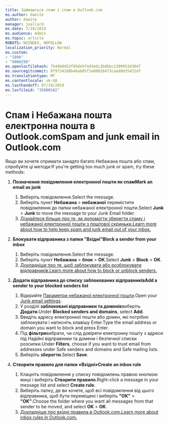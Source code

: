 ```yaml
---
title: Займаються спам і спам в Outlook.com
ms.author: daeite
author: daeite
manager: joallard
ms.date: 7/19/2019
ms.audience: Admin
ms.topic: article
ROBOTS: NOINDEX, NOFOLLOW
localization_priority: Normal
ms.custom:
- "1896"
- "9000290"
ms.openlocfilehash: 7544b0453f05de5f4d3edc2bdbbc139995343047
ms.sourcegitcommit: 8f97342d8b46ab05f1e89018473caad9d35431df
ms.translationtype: MT
ms.contentlocale: uk-UA
ms.lasthandoff: 07/19/2019
ms.locfileid: "35800102"
---
```

# <a name="spam-and-junk-email-in-outlookcom"></a><span data-ttu-id="5018c-102">Спам і Небажана пошта електронна пошта в Outlook.com</span><span class="sxs-lookup"><span data-stu-id="5018c-102">Spam and junk email in Outlook.com</span></span>

<span data-ttu-id="5018c-103">Якщо ви хочете отримати занадто багато Небажана пошта або спам, спробуйте ці методи:</span><span class="sxs-lookup"><span data-stu-id="5018c-103">If you're getting too much junk or spam, try these methods:</span></span>

1. <span data-ttu-id="5018c-104">**Позначення повідомлення електронної пошти як спам**</span><span class="sxs-lookup"><span data-stu-id="5018c-104">**Mark an email as junk**</span></span>
    1. <span data-ttu-id="5018c-105">Виберіть повідомлення.</span><span class="sxs-lookup"><span data-stu-id="5018c-105">Select the message.</span></span>
    1. <span data-ttu-id="5018c-106">Виберіть пункт **Небажана** > **небажаної** перемістити повідомлення до папки небажаної електронної пошти.</span><span class="sxs-lookup"><span data-stu-id="5018c-106">Select **Junk** > **Junk** to move the message to your Junk Email folder.</span></span>
    1. [<span data-ttu-id="5018c-107">Дізнайтеся більше про те, як допомогти зберегти спаму і небажаної електронної пошти з поштової скриньки.</span><span class="sxs-lookup"><span data-stu-id="5018c-107">Learn more about how to help keep spam and junk email out of your inbox.</span></span>](https://support.office.com/article/a3ece97b-82f8-4a5e-9ac3-e92fa6427ae4?wt.mc_id=Office_Outlook_com_Alchemy)

1. <span data-ttu-id="5018c-108">**Блокувати відправника з папки "Вхідні"**</span><span class="sxs-lookup"><span data-stu-id="5018c-108">**Block a sender from your inbox**</span></span>
    1. <span data-ttu-id="5018c-109">Виберіть повідомлення.</span><span class="sxs-lookup"><span data-stu-id="5018c-109">Select the message.</span></span>
    1. <span data-ttu-id="5018c-110">Виберіть пункт **Небажана** > **блок** > **ОК**.</span><span class="sxs-lookup"><span data-stu-id="5018c-110">Select **Junk** > **Block** > **OK**.</span></span>
    1. [<span data-ttu-id="5018c-111">Докладніше про те, щоб заблокувати або розблокувати відправників.</span><span class="sxs-lookup"><span data-stu-id="5018c-111">Learn more about how to block or unblock senders.</span></span>](https://support.office.com/article/afba1c94-77bb-4f50-8b85-057cf52f4d5e?wt.mc_id=Office_Outlook_com_Alchemy)

1. <span data-ttu-id="5018c-112">**Додати відправника до списку заблокованих відправників**</span><span class="sxs-lookup"><span data-stu-id="5018c-112">**Add a sender to your blocked senders list**</span></span>
    1. <span data-ttu-id="5018c-113">Відкрийте [Параметри небажаної електронної пошти](https://outlook.live.com/mail/options/mail/junkEmail/blockedSendersAndDomainsV2).</span><span class="sxs-lookup"><span data-stu-id="5018c-113">Open your [Junk email settings](https://outlook.live.com/mail/options/mail/junkEmail/blockedSendersAndDomainsV2).</span></span>
    1. <span data-ttu-id="5018c-114">У розділі **заблоковані відправники та доменів**виберіть **Додати**.</span><span class="sxs-lookup"><span data-stu-id="5018c-114">Under **Blocked senders and domains**, select **Add**.</span></span>
    1. <span data-ttu-id="5018c-115">Введіть адресу електронної пошти або домен, які потрібно заблокувати і натисніть клавішу Enter.</span><span class="sxs-lookup"><span data-stu-id="5018c-115">Type the email address or domain you want to block and press Enter.</span></span>
    1. <span data-ttu-id="5018c-116">Під **фільтри**вибрати, чи слід довіряти електронну пошту з адреси під Надійні відправники та домени і безпечної списки розсилки.</span><span class="sxs-lookup"><span data-stu-id="5018c-116">Under **Filters**, choose if you want to trust email from addresses under Safe senders and domains and Safe mailing lists.</span></span>
    1. <span data-ttu-id="5018c-117">Виберіть **зберегти**.</span><span class="sxs-lookup"><span data-stu-id="5018c-117">Select **Save**.</span></span>

1. <span data-ttu-id="5018c-118">**Створити правило для папки «Вхідні»**</span><span class="sxs-lookup"><span data-stu-id="5018c-118">**Create an inbox rule**</span></span>
    1. <span data-ttu-id="5018c-119">Клацніть повідомлення у списку повідомлень правою кнопкою миші і виберіть **Створити правило**.</span><span class="sxs-lookup"><span data-stu-id="5018c-119">Right-click a message in your message list and select **Create rule**.</span></span>
    1. <span data-ttu-id="5018c-120">Виберіть папку, де ви хочете, щоб всі повідомлення від цього відправника, щоб бути переміщені і виберіть **"OK"** > **"OK"**.</span><span class="sxs-lookup"><span data-stu-id="5018c-120">Choose the folder where you want all messages from that sender to be moved, and select **OK** > **OK**.</span></span>
    1. [<span data-ttu-id="5018c-121">Докладніше про вхідні правила в Outlook.com.</span><span class="sxs-lookup"><span data-stu-id="5018c-121">Learn more about inbox rules in Outlook.com.</span></span>](https://support.office.com/article/4b094371-a5d7-49bd-8b1b-4e4896a7cc5d?wt.mc_id=Office_Outlook_com_Alchemy)